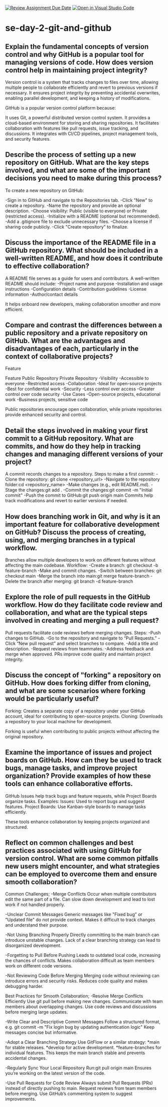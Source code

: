 [![Review Assignment Due Date](https://classroom.github.com/assets/deadline-readme-button-22041afd0340ce965d47ae6ef1cefeee28c7c493a6346c4f15d667ab976d596c.svg)](https://classroom.github.com/a/8wgCKhpZ)
[![Open in Visual Studio Code](https://classroom.github.com/assets/open-in-vscode-2e0aaae1b6195c2367325f4f02e2d04e9abb55f0b24a779b69b11b9e10269abc.svg)](https://classroom.github.com/online_ide?assignment_repo_id=18440199&assignment_repo_type=AssignmentRepo)
# se-day-2-git-and-github
## Explain the fundamental concepts of version control and why GitHub is a popular tool for managing versions of code. How does version control help in maintaining project integrity?
Version control is a system that tracks changes to files over time, allowing multiple people to collaborate efficiently and revert to previous versions if necessary. It ensures project integrity by preventing accidental overwrites, enabling parallel development, and keeping a history of modifications.

GitHub is a popular version control platform because:

It uses Git, a powerful distributed version control system.
It provides a cloud-based environment for storing and sharing repositories.
It facilitates collaboration with features like pull requests, issue tracking, and discussions.
It integrates with CI/CD pipelines, project management tools, and security features.

## Describe the process of setting up a new repository on GitHub. What are the key steps involved, and what are some of the important decisions you need to make during this process?
To create a new repository on GitHub:

-Sign in to GitHub and navigate to the Repositories tab.
-Click "New" to create a repository.
-Name the repository and provide an optional description.
-Choose visibility: Public (visible to everyone) or Private (restricted access).
-Initialize with a README (optional but recommended).
-Add a .gitignore file to exclude unnecessary files.
-Choose a license if sharing code publicly.
-Click "Create repository" to finalize.

## Discuss the importance of the README file in a GitHub repository. What should be included in a well-written README, and how does it contribute to effective collaboration?
A README file serves as a guide for users and contributors. A well-written README should include:
-Project name and purpose
-Installation and usage instructions
-Configuration details
-Contribution guidelines
-License information
-Author/contact details

It helps onboard new developers, making collaboration smoother and more efficient.

## Compare and contrast the differences between a public repository and a private repository on GitHub. What are the advantages and disadvantages of each, particularly in the context of collaborative projects?
Feature

Feature                Public Repository                         Private Repository
-Visibility           -Accessible to everyone                    -Restricted access
-Collaboration        -Ideal for open-source projects            -Best for confidential work
-Security             -Less control over access                  -Greater control over code security
-Use Cases            -Open-source projects, educational work    -Business projects, sensitive code

Public repositories encourage open collaboration, while private repositories provide enhanced security and control.

## Detail the steps involved in making your first commit to a GitHub repository. What are commits, and how do they help in tracking changes and managing different versions of your project?
A commit records changes to a repository. 
Steps to make a first commit:
-Clone the repository: git clone <repository_url>
-Navigate to the repository folder:cd <repository_name>
-Make changes (e.g., edit README.md).
-Stage the changes:git add .
-Commit the changes:git commit -m "Initial commit"
-Push the commit to GitHub:git push origin main
Commits help track modifications and revert to earlier versions if needed.

## How does branching work in Git, and why is it an important feature for collaborative development on GitHub? Discuss the process of creating, using, and merging branches in a typical workflow.
Branches allow multiple developers to work on different features without affecting the main codebase. Workflow:
-Create a branch: git checkout -b feature-branch
-Make and commit changes.
-Switch between branches: git checkout main
-Merge the branch into main:git merge feature-branch
-Delete the branch after merging: git branch -d feature-branch

## Explore the role of pull requests in the GitHub workflow. How do they facilitate code review and collaboration, and what are the typical steps involved in creating and merging a pull request?

Pull requests facilitate code reviews before merging changes. 
Steps:
-Push changes to GitHub.
-Go to the repository and navigate to “Pull Requests.”
-Click “New pull request” and select branches to compare.
-Add a title and description.
-Request reviews from teammates.
-Address feedback and merge when approved.
PRs improve code quality and maintain project integrity.

## Discuss the concept of "forking" a repository on GitHub. How does forking differ from cloning, and what are some scenarios where forking would be particularly useful?
Forking: Creates a separate copy of a repository under your GitHub account, ideal for contributing to open-source projects.
Cloning: Downloads a repository to your local machine for development.

Forking is useful when contributing to public projects without affecting the original repository.

## Examine the importance of issues and project boards on GitHub. How can they be used to track bugs, manage tasks, and improve project organization? Provide examples of how these tools can enhance collaborative efforts.
GitHub Issues help track bugs and feature requests, while Project Boards organize tasks. Examples:
Issues: Used to report bugs and suggest features.
Project Boards: Use Kanban-style boards to manage tasks efficiently.

These tools enhance collaboration by keeping projects organized and structured.

## Reflect on common challenges and best practices associated with using GitHub for version control. What are some common pitfalls new users might encounter, and what strategies can be employed to overcome them and ensure smooth collaboration?

Common Challenges;
-Merge Conflicts
Occur when multiple contributors edit the same part of a file.
Can slow down development and lead to lost work if not handled properly.

-Unclear Commit Messages
Generic messages like "Fixed bug" or "Updated file" do not provide context.
Makes it difficult to track changes and understand their purpose.

-Not Using Branching Properly
Directly committing to the main branch can introduce unstable changes.
Lack of a clear branching strategy can lead to disorganized development.

-Forgetting to Pull Before Pushing
Leads to outdated local code, increasing the chances of conflicts.
Makes collaboration difficult as team members work on different code versions.

-Not Reviewing Code Before Merging
Merging code without reviewing can introduce errors and security risks.
Reduces code quality and makes debugging harder.


Best Practices for Smooth Collaboration;
-Resolve Merge Conflicts Efficiently
Use git pull before making new changes.
Communicate with team members about overlapping changes.
Use code reviews and discussions before merging large updates.

-Write Clear and Descriptive Commit Messages
Follow a structured format, e.g. git commit -m "Fix login bug by updating authentication logic"
Keep messages concise but informative.

-Adopt a Clear Branching Strategy
Use GitFlow or a similar strategy:
*main for stable releases.
*develop for active development.
*feature-branches for individual features.
This keeps the main branch stable and prevents accidental changes.

-Regularly Sync Your Local Repository
Run:git pull origin main
Ensures you’re working on the latest version of the code.

-Use Pull Requests for Code Review
Always submit Pull Requests (PRs) instead of directly pushing to main.
Request reviews from team members before merging.
Use GitHub’s commenting system to suggest improvements.
